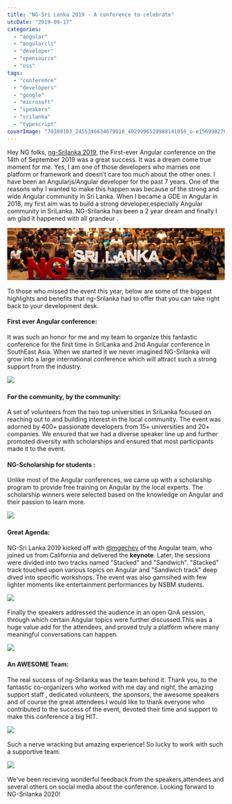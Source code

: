 ```yaml
---
title: "NG-Sri Lanka 2019 - A conference to celebrate"
utcDate: "2019-09-17"
categories: 
  - "angular"
  - "angularcli"
  - "developer"
  - "opensource"
  - "oss"
tags: 
  - "conference"
  - "developers"
  - "google"
  - "microsoft"
  - "speakers"
  - "srilanka"
  - "typescript"
coverImage: "70189103_2455346634679918_4029996529988141056_o-e1569982707139.jpg"
---
```


Hey NG folks, [ng-Srilanka 2019](https://www.facebook.com/ngslcon), the First-ever Angular conference on the 14th of September 2019 was a great success. It was a dream come true moment for me. Yes, I am one of those developers who marries one platform or framework and doesn’t care too much about the other ones. I have been an Angularjs/Angular developer for the past 7 years. One of the reasons why I wanted to make this happen was because of the strong and wide Angular community in Sri Lanka. When I became a GDE in Angular in 2018, my first aim was to build a strong developer,especially Angular community in SriLanka. NG-Srilanka has been a 2 year dream and finally I am glad it happened with all grandeur .

![](images/c146d-70189103_2455346634679918_4029996529988141056_o-e1569982707139.jpg)

To those who missed the event this year, below are some of the biggest highlights and benefits that ng-Srilanka had to offer that you can take right back to your development desk.

#### First ever Angular conference:

It was such an honor for me and my team to organize this fantastic conference for the first time in SriLanka and 2nd Angular conference in SouthEast Asia. When we started it we never imagined NG-Srilanka will grow into a large international conference which will attract such a strong support from the industry.

![](https://sajeetharan.wordpress.com/wp-content/uploads/2019/09/70314007_2930763430482049_7658081170151702528_o.jpg?w=1024)

#### For the community, by the community:

A set of volunteers from the two top universities in SriLanka focused on reaching out to and building interest in the local community. The event was adorned by 400+ passionate developers from 15+ universities and 20+ companies. We ensured that we had a diverse speaker line up and further promoted diversity with scholarships and ensured that most participants made it to the event.

#### NG-Scholarship for students :

Unlike most of the Angular conferences, we came up with a scholarship program to provide free training on Angular by the local experts. The scholarship winners were selected based on the knowledge on Angular and their passion to learn more.

![](https://sajeetharan.wordpress.com/wp-content/uploads/2019/09/71063310_2930802027144856_3048709812679344128_o-1.jpg?w=1024)

#### Great Agenda:

NG-Sri Lanka 2019 kicked off with [@mgechev](https://twitter.com/mgechev) of the Angular team, who joined us from California and delivered the **keynote**. Later, the sessions were divided into two tracks named "Stacked" and "Sandwich". "Stacked" track touched upon various topics on Angular and "Sandwich track" deep dived into specific workshops. The event was also garnsihed with few lighter moments like entertainment performances by NSBM students.

![](https://sajeetharan.wordpress.com/wp-content/uploads/2019/09/70878211_2930774020480990_604549211354038272_o-1.jpg?w=1024)

Finally the speakers addressed the audience in an open QnA session, through which certain Angular topics were further discussed.This was a huge value add for the attendees, and proved truly a platform where many meaningful conversations can happen.

![](https://sajeetharan.wordpress.com/wp-content/uploads/2019/09/71250066_2930798963811829_8078802040320425984_o.jpg?w=1024)

#### An AWESOME Team:

The real success of ng-Srilanka was the team behind it. Thank you, to the fantastic co-organizers who worked with me day and night, the amazing support staff , dedicated volunteers, the sponsors, the awesome speakers and of course the great attendees.I would like to thank everyone who contributed to the success of the event, devoted their time and support to make this conference a big HIT.

![](https://sajeetharan.wordpress.com/wp-content/uploads/2019/09/70110843_2455294894685092_4003439501656457216_o-1.jpg?w=1024)

Such a nerve wracking but amazing experience! So lucky to work with such a supportive team.

![](https://sajeetharan.wordpress.com/wp-content/uploads/2019/09/feedback.jpg?w=588)

We've been recieving wonderful feedback from the speakers,attendees and several others on social media about the conference. Looking forward to NG-Srilanka 2020!
